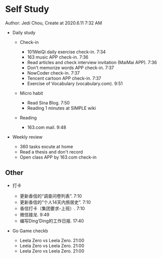 # Self Study

Author: Jedi Chou, Create at 2020.6.11 7:32 AM

* Daily study

  * Check-in
    * 101WeiQi daily exercise check-in. 7:34
    * 163 music APP check-in. 7:36
    * Read articles and check interview invitation (MaiMai APP). 7:36
    * Don't memorize words APP check-in. 7:37
    * NowCoder check-in. 7:37
    * Tencent cartoon APP check-in. 7:37
    * Exercise of Vocabulary (vocabulary.com). 9:51

  * Micro habit
    * Read Sina Blog. 7:50
    * Reading 1 minutes at SIMPLE wiki

  * Reading
    * 163.com mail. 9:48

* Weekly review
  * 360 tasks excute at home
  * Read a thesis and don't record
  * Open class APP by 163.com check-in

## Other

* 打卡
  * 更新香信的“调查问卷列表”. 7:10
  * 更新香信的“个人14天内旅居史”. 7:10
  * 香信打卡（集团要求-上班）. 7:10
  * 微信接龙. 9:49
  * 编写Ding’Ding的工作日报. 17:40

* Go Game checkb
  * Leela Zero vs Leela Zero. 21:00
  * Leela Zero vs Leela Zero. 21:00
  * Leela Zero vs Leela Zero. 21:00
